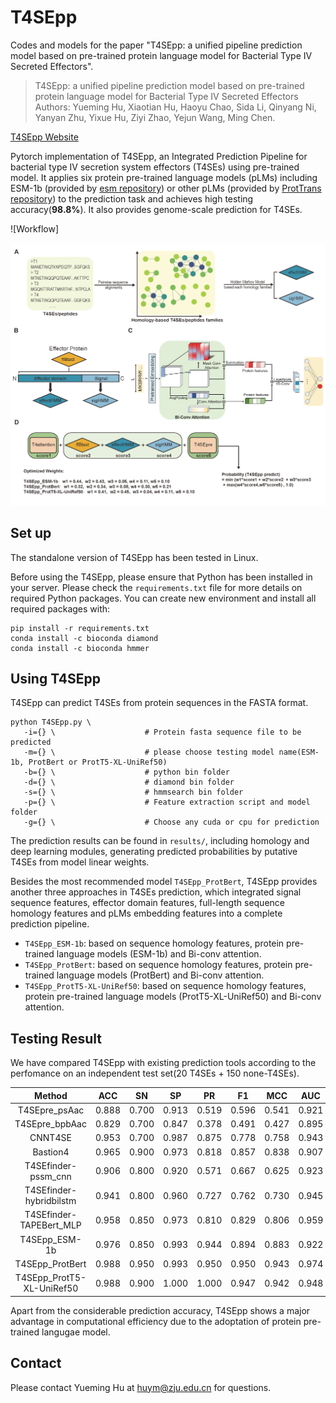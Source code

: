 # T4SEpp



Codes and models for the paper "T4SEpp: a unified pipeline prediction model based on pre-trained protein language model for Bacterial Type IV Secreted Effectors".
> T4SEpp: a unified pipeline prediction model based on pre-trained protein language model for Bacterial Type IV Secreted Effectors \
> Authors: Yueming Hu, Xiaotian Hu, Haoyu Chao, Sida Li, Qinyang Ni, Yanyan Zhu, Yixue Hu, Ziyi Zhao, Yejun Wang, Ming Chen. 

[T4SEpp Website](https://bis.zju.edu.cn/T4SEpp)

Pytorch implementation of T4SEpp, an Integrated Prediction Pipeline for bacterial type IV secretion system effectors (T4SEs) using pre-trained model. It applies six protein pre-trained language models (pLMs) including ESM-1b (provided by [esm repository](https://github.com/facebookresearch/esm)) or other pLMs (provided by [ProtTrans repository](https://github.com/agemagician/ProtTrans)) to the prediction task and achieves high testing accuracy(**98.8%**). It also provides genome-scale prediction for T4SEs.

![Workflow]<div align="center"><img width="800" src="./images/workflow.png"/></div>

## Set up

The standalone version of T4SEpp has been tested in Linux.

Before using the T4SEpp, please ensure that Python has been installed in your server. 
Please check the `requirements.txt` file for more details on required Python packages. You can create new environment and install all required packages with:

```shell
pip install -r requirements.txt
conda install -c bioconda diamond
conda install -c bioconda hmmer
```

## Using T4SEpp

T4SEpp can predict T4SEs from protein sequences in the FASTA format.
```shell
python T4SEpp.py \
   -i={} \                    # Protein fasta sequence file to be predicted
   -m={} \                    # please choose testing model name(ESM-1b, ProtBert or ProtT5-XL-UniRef50)
   -b={} \                    # python bin folder
   -d={} \                    # diamond bin folder
   -s={} \                    # hmmsearch bin folder
   -p={} \                    # Feature extraction script and model folder
   -g={} \                    # Choose any cuda or cpu for prediction
```

The prediction results can be found in `results/`, including homology and deep learning modules, generating predicted probabilities by putative T4SEs from model linear weights.

Besides the most recommended model `T4SEpp_ProtBert`, T4SEpp provides another three approaches in T4SEs prediction, which integrated signal sequence features, effector domain features, full-length sequence homology features and pLMs embedding features into a complete prediction pipeline.
 -  `T4SEpp_ESM-1b`: based on sequence homology features, protein pre-trained language models (ESM-1b) and Bi-conv attention.
 -  `T4SEpp_ProtBert`: based on sequence homology features, protein pre-trained language models (ProtBert) and Bi-conv attention.
 -  `T4SEpp_ProtT5-XL-UniRef50`: based on sequence homology features, protein pre-trained language models (ProtT5-XL-UniRef50) and Bi-conv attention.


## Testing Result

We have compared T4SEpp with existing prediction tools according to the perfomance on an independent test set(20 T4SEs + 150 none-T4SEs). 

|           Method          |  ACC  |  SN   |  SP   |  PR   |  F1   |  MCC  |  AUC  | AUPRC |
| :-----------------------: | :---: | :---: | :---: | :---: | :---: | :---: | :---: | :---: |
|       T4SEpre_psAac       | 0.888 | 0.700 | 0.913 | 0.519 | 0.596 | 0.541 | 0.921 | 0.740 |
|       T4SEpre_bpbAac      | 0.829 | 0.700 | 0.847 | 0.378 | 0.491 | 0.427 | 0.895 | 0.730 |
|          CNNT4SE          | 0.953 | 0.700 | 0.987 | 0.875 | 0.778 | 0.758 | 0.943 | 0.860 |
|         Bastion4          | 0.965 | 0.900 | 0.973 | 0.818 | 0.857 | 0.838 | 0.907 | 0.706 |
|    T4SEfinder-pssm_cnn    | 0.906 | 0.800 | 0.920 | 0.571 | 0.667 | 0.625 | 0.923 | 0.759 |
|  T4SEfinder-hybridbilstm  | 0.941 | 0.800 | 0.960 | 0.727 | 0.762 | 0.730 | 0.945 | 0.852 |
|  T4SEfinder-TAPEBert_MLP  | 0.958 | 0.850 | 0.973 | 0.810 | 0.829 | 0.806 | 0.959 | 0.805 |
|       T4SEpp_ESM-1b       | 0.976 | 0.850 | 0.993 | 0.944 | 0.894 | 0.883 | 0.922 | 0.868 |
|      T4SEpp_ProtBert      | 0.988 | 0.950 | 0.993 | 0.950 | 0.950 | 0.943 | 0.974 | 0.946 |
| T4SEpp_ProtT5-XL-UniRef50 | 0.988 | 0.900 | 1.000 | 1.000 | 0.947 | 0.942 | 0.948 | 0.901 |

Apart from the considerable prediction accuracy, T4SEpp shows a major advantage in computational efficiency due to the adoptation of protein pre-trained langugae model.

## Contact

Please contact Yueming Hu at huym@zju.edu.cn for questions.
